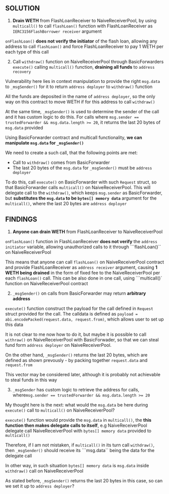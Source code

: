 ## SOLUTION

1. **Drain WETH** from FlashLoanReceiver to NaiveReceiverPool, by using ```multicall()``` to call ```flashLoan()``` function with FlashLoanReceiver as ```IERC3156FlashBorrower receiver``` argument

```onFlashLoan()``` **does not verify the initiator** of the flash loan, allowing any address to call ```flashLoan()``` and force FlashLoanReceiver to pay 1 WETH per each type of this call

2. Call ```withdraw()``` function on NaiveReceiverPool through BasicForwarders ```execute()``` calling ```multicall()``` function, **draining all funds** to ```address recovery```

Vulnerability here lies in context manipulation to provide the right ```msg.data``` to ```_msgSender()``` for it to return ```address deployer``` to ```withdraw()``` function

All the funds are deposited in the name of ```address deployer```, so the only way on this contract to move WETH if for this address to call ```withdraw()```

At the same time, ```_msgSender()``` is used to determine the sender of the call and it has custom logic to do this. For calls where ```msg.sender == trustedForwarder && msg.data.length >= 20```, it returns the last 20 bytes of ```msg.data``` provided

Using BasicForwarder contract and multicall functionality, **we can manipulate ```msg.data``` for ```_msgSender()```**

We need to create a such call, that the following points are met:
- Call to ```withdraw()``` comes from BasicForwarder
- The last 20 bytes of the ```msg.data``` for ```_msgSender()``` must be ```address deployer```

To do this, call ```execute()``` on BasicForwarder with such ```Request``` struct, so that BasicForwarder calls ```multicall()``` on NaiveReceiverPool. This will delegate call to the ```withdraw()```, which keeps ```msg.sender``` as BasicForwarder, but **substitutes the ```msg.data``` to be ```bytes[] memory data```** argument for the ```multicall()```, where the last 20 bytes are ```address deployer```

## FINDINGS

1. **Anyone can drain WETH** from FlashLoanReceiver to NaiveReceiverPool

```onFlashLoan()``` function in FlashLoanReceiver **does not verify** the ```address initiator``` variable, allowing unauthorized calls to it through ```flashLoan()`` on NaiveReceiverPool

This means that anyone can call ```flashLoan()``` on NaiveReceiverPool contract and provide FlashLoanReceiver as ```address receiver``` argument, causing **1 WETH being drained** in the form of fixed fee to the NaiveReceiverPool per each ```flashLoan()``` call. This can be also done in one call, using ```multicall()` function on NaiveReceiverPool contract

2. ```_msgSender()``` on calls from BasicForwarder may return **arbitrary address**

```execute()``` function construct the payload for the call defined in ```Request``` struct provided for the call. The calldata is defined as ```payload = abi.encodePacked(request.data, request.from)```, which allows user to set up this data

It is not clear to me now how to do it, but maybe it is possible to call ```withraw()``` on NaiveReceiverPool with BasicForwader, so that we can steal fund form ```address deployer``` on NaiveReceiverPool.

On the other hand, ```_msgSender()``` returns the last 20 bytes, which are defined as shown prevously - by packing together ```request.data``` and ```request.from```

This vector may be considered later, although it is probably not achievable to steal funds in this way

3. ```_msgSender``` has custom logic to retrieve the address for calls, where```msg.sender == trustedForwarder && msg.data.length >= 20```

My thought here is the next: what would the ```msg.data``` be here during ```execute()``` call to ```multicall()``` on NaiveReceiverPool?

```execute()``` function would provide the ```msg.data``` in ```multicall()```, the **this function then makes delegate calls to itself**, e.g NaiveReceiverPool delegate call NaiveReceiverPool with ```bytes[] memory data``` provided to ```multicall()```

Therefore, if I am not mistaken, if ```multicall()``` in its turn call ```withdraw()```, then ```_msgSender()``` should receive its ```msg.data`` being the data for the delegate call

In other way, in such situation ```bytes[] memory data``` is ```msg.data``` inside ```withdraw()``` call on NaiveReceiverPool

As stated before, ```_msgSender()``` returns the last 20 bytes in this case, so can we set it up to ```address deployer```?